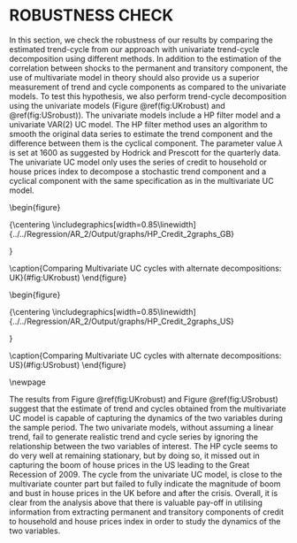 # ROBUSTNESS CHECK

In this section, we check the robustness of our results by comparing the estimated trend-cycle from our approach with univariate trend-cycle decomposition using different methods. In addition to the estimation of the correlation between shocks to the permanent and transitory component, the use of multivariate model in theory should also provide us a  superior measurement of trend and cycle components as compared to the univariate models. To test this hypothesis, we also perform trend-cycle decomposition using the univariate models (Figure \@ref(fig:UKrobust) and \@ref(fig:USrobust)). The univariate models include a HP filter model and a univariate VAR(2) UC model. The HP filter method uses an algorithm to smooth the original data series to estimate the trend component and the difference between them is the cyclical component. The parameter value $\lambda$ is set at 1600 as suggested by Hodrick and Prescott for the quarterly data. The univariate UC model only uses the series of credit to household or house prices index to decompose a stochastic trend component and a cyclical component with the same specification as in the multivariate UC model. 

\begin{figure}

{\centering \includegraphics[width=0.85\linewidth]{../../Regression/AR_2/Output/graphs/HP_Credit_2graphs_GB} 

}

\caption{Comparing Multivariate UC cycles with alternate decompositions: UK}(\#fig:UKrobust)
\end{figure}

\begin{figure}

{\centering \includegraphics[width=0.85\linewidth]{../../Regression/AR_2/Output/graphs/HP_Credit_2graphs_US} 

}

\caption{Comparing Multivariate UC cycles with alternate decompositions: US}(\#fig:USrobust)
\end{figure}
	
\newpage

The results from Figure \@ref(fig:UKrobust) and Figure \@ref(fig:USrobust) suggest that the estimate of trend and cycles obtained from the multivariate UC model is capable of capturing the dynamics of the two variables during the sample period. The two univariate models, without assuming a linear trend, fail to generate realistic trend and cycle series by ignoring the relationship between the two variables of interest. The HP cycle seems to do very well at remaining stationary, but by doing so, it missed out in capturing the boom of house prices in the US leading to the Great Recession of 2009. The cycle from the univariate UC model, is close to the multivariate counter part but failed to fully indicate the magnitude of boom and bust in house prices in the UK before and after the crisis. Overall, it is clear from the analysis above that there is valuable pay-off in utilising information from extracting permanent and transitory components of credit to household and house prices index in order to study the dynamics of the two variables. 


	
